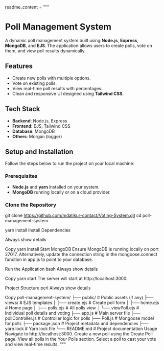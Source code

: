 readme_content = """
# Poll Management System

A dynamic poll management system built using **Node.js**, **Express**, **MongoDB**, and **EJS**. The application allows users to create polls, vote on them, and view poll results dynamically.

## Features

- Create new polls with multiple options.
- Vote on existing polls.
- View real-time poll results with percentages.
- Clean and responsive UI designed using **Tailwind CSS**.

## Tech Stack

- **Backend**: Node.js, Express
- **Frontend**: EJS, Tailwind CSS
- **Database**: MongoDB
- **Others**: Morgan (logger)

## Setup and Installation

Follow the steps below to run the project on your local machine:

### Prerequisites

- **Node.js** and **yarn** installed on your system.
- **MongoDB** running locally or on a cloud provider.

### Clone the Repository


  git clone https://github.com/mdatikur-contact/Voting-System.git
  cd poll-management-system

  yarn install
Install Dependencies

Always show details

Copy
yarn install
Start MongoDB
Ensure MongoDB is running locally on port 27017. Alternatively, update the connection string in the mongoose.connect function in app.js to point to your database.

Run the Application
bash
Always show details

Copy
yarn start
The server will start at http://localhost:3000.

Project Structure
perl
Always show details

Copy
poll-management-system/
├── public/                # Public assets (if any)
├── views/                 # EJS templates
│   ├── create.ejs         # Create poll form
│   ├── home.ejs           # Home page
│   ├── polls.ejs          # All polls view
│   └── viewPoll.ejs       # Individual poll details and voting
├── app.js                 # Main server file
├── pollController.js      # Controller logic for polls
├── Poll.js                # Mongoose model for polls
├── package.json           # Project metadata and dependencies
├── yarn.lock              # Yarn lock file
└── README.md              # Project documentation
Usage
Navigate to http://localhost:3000.
Create a new poll using the Create Poll page.
View all polls in the Your Polls section.
Select a poll to cast your vote and view real-time results. """
